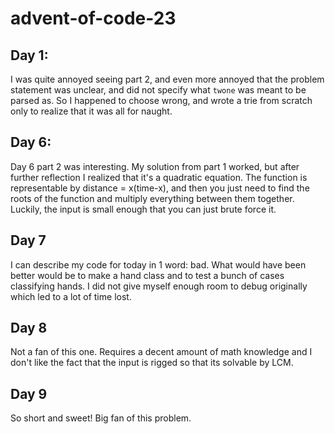 # advent-of-code-23

## Day 1:

I was quite annoyed seeing part 2, and even more annoyed that the problem statement
was unclear, and did not specify what `twone` was meant to be parsed as. So I happened
to choose wrong, and wrote a trie from scratch only to realize that it was all for naught.

## Day 6:

Day 6 part 2 was interesting. My solution from part 1 worked, but after further
reflection I realized that it's a quadratic equation. The function is representable
by distance = x(time-x), and then you just need to find the roots of the function
and multiply everything between them together. Luckily, the input is small enough that you
can just brute force it.

## Day 7

I can describe my code for today in 1 word: bad. What would have been better
would be to make a hand class and to test a bunch of cases classifying hands.
I did not give myself enough room to debug originally which led to a lot of time lost.

## Day 8

Not a fan of this one. Requires a decent amount of math knowledge and I don't like the fact that
the input is rigged so that its solvable by LCM.

## Day 9

So short and sweet! Big fan of this problem.
